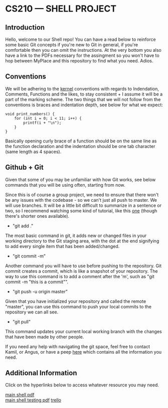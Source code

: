 # CS210 — SHELL PROJECT

## Introduction
Hello, welcome to our Shell repo! You can have a read below to reinforce some basic Git concepts if you're new to Git in general, if you're comfortable then you can omit the instructions. At the very bottom you also have a link to the PDFs necessary for the assingment so you won't have to hop between MyPlace and this repository to find what you need. Adios.

## Conventions

We will be adhering to the [kernel](https://www.kernel.org/doc/html/v4.10/process/coding-style.html) conventions with regards to Indendation, Comments, Functions and the likes, to stay consistent + I assume it will be a part of the marking scheme. The two things that we will not follow from the conventions is braces and indentation depth, see below for what we expect:

```
void print_numbers() {
    for (int i = 0; i < 11; i++) {
        printf(i + "\n");
    }
}
```

Basically opening curly brace of a function should be on the same line as the function declaration and the indentation should be one tab character (same length as 4 spaces).

## Github + Git
Given that some of you may be unfamiliar with how Git works, see below commands that you will be using often, starting from now.

Since this is of course a group project, we need to ensure that there won't be any issues with the codebase - so we can't just all push to master. We will use branches. It will be a little bit difficult to summarize in a sentence or two, so I recommend watching some kind of tutorial, like this [one](https://www.youtube.com/watch?v=e2IbNHi4uCI) (though there's shorter ones available).

- "git add ."

The most basic command in git, it adds new or changed files in your working directory to the Git staging area, with the dot at the end signifying to add every single item that has been added/changed.

- "git commit -m"

Another command you will have to use before pushing to the repository. Git commit creates a commit, which is like a snapshot of your repository. The way to use this command is to add a comment after the 'm', such as "git commit -m "this is a commit"".

- "git push -u origin master"

Given that you have initialized your repository and called the remote "master", you can use this command to push your local commits to the repository we can all see.

- "git pull"

This command updates your current local working branch with the changes that have been made by other people.

If you need any help with navigating the git space, feel free to contact Kamil, or Angus, or have a peep [here](https://github.com/git-guides/) which contains all the information you need.

## Additional Information

Click on the hyperlinks below to access whatever resource you may need.

[main shell pdf](https://github.com/AngusLogan02/flash/blob/master/myplace-pdfs/SimpleShell.pdf)\
[main shell testing pdf](https://github.com/AngusLogan02/flash/blob/master/myplace-pdfs/SimpleShellTests.pdf)
[trello](https://trello.com/b/0BASllzp/flash-board)
